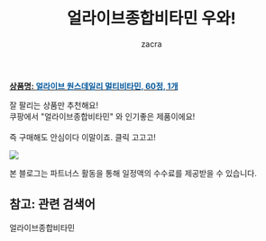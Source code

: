 ﻿---
layout: post
title:  "얼라이브종합비타민 우와!"
author: zacra
categories: [ 아이템 ]
tags: [얼라이브종합비타민]
image: https://static.coupangcdn.com/image/retail/images/607662183948689-eaa416a5-75c4-43a0-ac7a-c412e8f85947.jpg 
description: "쿠팡에서 얼라이브종합비타민 관련 상품으로 가장 잘팔리는 제품 중 하나라는 사실!!."
rating: 4.5
---

<a href="https://link.coupang.com/re/AFFSDP?lptag=AF8407795&pageKey=26593259&itemId=102909357&vendorItemId=71311958815&traceid=V0-153-255c1c5fe3da5942"><b>상품명: <font color='#01579B'>얼라이브 원스데일리 멀티비타민, 60정, 1개</font></b></a>

잘 팔리는 상품만 추천해요!<br/>
쿠팡에서 "얼라이브종합비타민" 와 인기좋은 제품이에요!<br/><br/>
즉 구매해도 안심이다 이말이죠. 클릭 고고고! <br/>



<a href="https://link.coupang.com/re/AFFSDP?lptag=AF8407795&pageKey=26593259&itemId=102909357&vendorItemId=71311958815&traceid=V0-153-255c1c5fe3da5942"><img src="https://thumbnail6.coupangcdn.com/thumbnails/remote/q89/image/vendor_inventory/6c2e/9690858be36e7ba7b0079e6195b3f45d87613f65624b9baeac45e25a949a.png"></a> 

본 블로그는 파트너스 활동을 통해 일정액의 수수료를 제공받을 수 있습니다.

## 참고: 관련 검색어    
얼라이브종합비타민